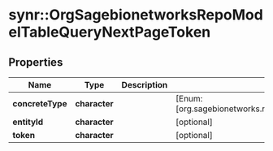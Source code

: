 # synr::OrgSagebionetworksRepoModelTableQueryNextPageToken


## Properties
Name | Type | Description | Notes
------------ | ------------- | ------------- | -------------
**concreteType** | **character** |  | [Enum: [org.sagebionetworks.repo.model.table.QueryNextPageToken]] 
**entityId** | **character** |  | [optional] 
**token** | **character** |  | [optional] 


